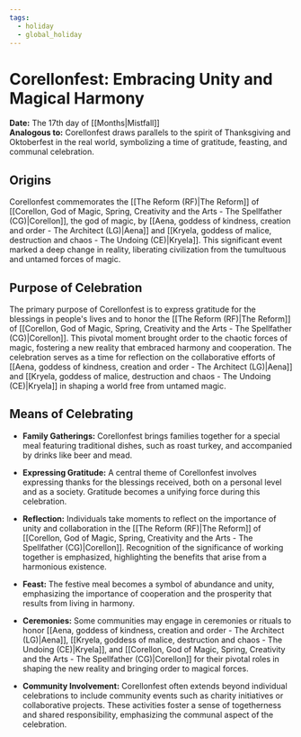 ```yaml
---
tags:
  - holiday
  - global_holiday
---
```

# Corellonfest: Embracing Unity and Magical Harmony

**Date:** The 17th day of [[Months|Mistfall]]  
**Analogous to:** Corellonfest draws parallels to the spirit of Thanksgiving and Oktoberfest in the real world, symbolizing a time of gratitude, feasting, and communal celebration.

## Origins

Corellonfest commemorates the [[The Reform (RF)|The Reform]] of [[Corellon, God of Magic, Spring, Creativity and the Arts - The Spellfather (CG)|Corellon]], the god of magic, by [[Aena, goddess of kindness, creation and order - The Architect (LG)|Aena]] and [[Kryela, goddess of malice, destruction and chaos - The Undoing (CE)|Kryela]]. This significant event marked a deep change in reality, liberating civilization from the tumultuous and untamed forces of magic.

## Purpose of Celebration

The primary purpose of Corellonfest is to express gratitude for the blessings in people's lives and to honor the [[The Reform (RF)|The Reform]] of [[Corellon, God of Magic, Spring, Creativity and the Arts - The Spellfather (CG)|Corellon]]. This pivotal moment brought order to the chaotic forces of magic, fostering a new reality that embraced harmony and cooperation. The celebration serves as a time for reflection on the collaborative efforts of [[Aena, goddess of kindness, creation and order - The Architect (LG)|Aena]] and [[Kryela, goddess of malice, destruction and chaos - The Undoing (CE)|Kryela]] in shaping a world free from untamed magic.

## Means of Celebrating

- **Family Gatherings:** Corellonfest brings families together for a special meal featuring traditional dishes, such as roast turkey, and accompanied by drinks like beer and mead.

- **Expressing Gratitude:** A central theme of Corellonfest involves expressing thanks for the blessings received, both on a personal level and as a society. Gratitude becomes a unifying force during this celebration.

- **Reflection:** Individuals take moments to reflect on the importance of unity and collaboration in the [[The Reform (RF)|The Reform]] of [[Corellon, God of Magic, Spring, Creativity and the Arts - The Spellfather (CG)|Corellon]]. Recognition of the significance of working together is emphasized, highlighting the benefits that arise from a harmonious existence.

- **Feast:** The festive meal becomes a symbol of abundance and unity, emphasizing the importance of cooperation and the prosperity that results from living in harmony.

- **Ceremonies:** Some communities may engage in ceremonies or rituals to honor [[Aena, goddess of kindness, creation and order - The Architect (LG)|Aena]], [[Kryela, goddess of malice, destruction and chaos - The Undoing (CE)|Kryela]], and [[Corellon, God of Magic, Spring, Creativity and the Arts - The Spellfather (CG)|Corellon]] for their pivotal roles in shaping the new reality and bringing order to magical forces.

- **Community Involvement:** Corellonfest often extends beyond individual celebrations to include community events such as charity initiatives or collaborative projects. These activities foster a sense of togetherness and shared responsibility, emphasizing the communal aspect of the celebration.

